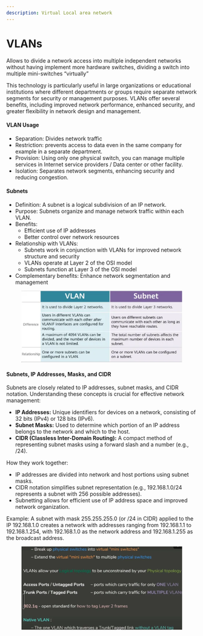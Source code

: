 ```yaml
---
description: Virtual Local area network
---
```


# VLANs

Allows to divide a network access into multiple independent networks without having implement more hardware switches, dividing a switch into multiple mini-switches “virtually”

This technology is particularly useful in large organizations or educational institutions where different departments or groups require separate network segments for security or management purposes. VLANs offer several benefits, including improved network performance, enhanced security, and greater flexibility in network design and management.

#### VLAN Usage

* Separation: Divides network traffic
* Restriction: prevents access to data even in the same company for example in a separate department.
* Provision: Using only one physical switch, you can manage multiple services in Internet service providers / Data center or other facility.
* Isolation: Separates network segments, enhancing security and reducing congestion.

#### Subnets

* Definition: A subnet is a logical subdivision of an IP network.
* Purpose: Subnets organize and manage network traffic within each VLAN.
* Benefits:
  * Efficient use of IP addresses
  * Better control over network resources
* Relationship with VLANs:
  * Subnets work in conjunction with VLANs for improved network structure and security
  * VLANs operate at Layer 2 of the OSI model
  * Subnets function at Layer 3 of the OSI model
* Complementary benefits: Enhance network segmentation and management

<figure><img src="../.gitbook/assets/image.png" alt=""><figcaption></figcaption></figure>

#### Subnets, IP Addresses, Masks, and CIDR

Subnets are closely related to IP addresses, subnet masks, and CIDR notation. Understanding these concepts is crucial for effective network management:

* **IP Addresses:** Unique identifiers for devices on a network, consisting of 32 bits (IPv4) or 128 bits (IPv6).
* **Subnet Masks:** Used to determine which portion of an IP address belongs to the network and which to the host.
* **CIDR (Classless Inter-Domain Routing):** A compact method of representing subnet masks using a forward slash and a number (e.g., /24).

How they work together:

* IP addresses are divided into network and host portions using subnet masks.
* CIDR notation simplifies subnet representation (e.g., 192.168.1.0/24 represents a subnet with 256 possible addresses).
* Subnetting allows for efficient use of IP address space and improved network organization.

Example: A subnet with mask 255.255.255.0 (or /24 in CIDR) applied to the IP 192.168.1.0 creates a network with addresses ranging from 192.168.1.1 to 192.168.1.254, with 192.168.1.0 as the network address and 192.168.1.255 as the broadcast address.

<figure><img src="../.gitbook/assets/image (2).png" alt=""><figcaption></figcaption></figure>
